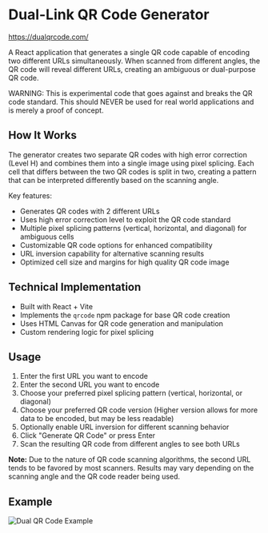 # Dual-Link QR Code Generator

https://dualqrcode.com/

A React application that generates a single QR code capable of encoding two different URLs simultaneously. When scanned from different angles, the QR code will reveal different URLs, creating an ambiguous or dual-purpose QR code.

WARNING: This is experimental code that goes against and breaks the QR code standard. This should NEVER be used for real world applications and is merely a proof of concept.

## How It Works

The generator creates two separate QR codes with high error correction (Level H) and combines them into a single image using pixel splicing. Each cell that differs between the two QR codes is split in two, creating a pattern that can be interpreted differently based on the scanning angle.

Key features:
- Generates QR codes with 2 different URLs
- Uses high error correction level to exploit the QR code standard
- Multiple pixel splicing patterns (vertical, horizontal, and diagonal) for ambiguous cells
- Customizable QR code options for enhanced compatibility
- URL inversion capability for alternative scanning results
- Optimized cell size and margins for high quality QR code image

## Technical Implementation

- Built with React + Vite
- Implements the `qrcode` npm package for base QR code creation
- Uses HTML Canvas for QR code generation and manipulation
- Custom rendering logic for pixel splicing

## Usage

1. Enter the first URL you want to encode
2. Enter the second URL you want to encode
3. Choose your preferred pixel splicing pattern (vertical, horizontal, or diagonal)
4. Choose your preferred QR code version (Higher version allows for more data to be encoded, but may be less readable)
5. Optionally enable URL inversion for different scanning behavior
6. Click "Generate QR Code" or press Enter
7. Scan the resulting QR code from different angles to see both URLs

**Note:** Due to the nature of QR code scanning algorithms, the second URL tends to be favored by most scanners. Results may vary depending on the scanning angle and the QR code reader being used.

## Example

![Dual QR Code Example](https://i.imgur.com/oaTsbWd.png)
